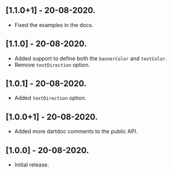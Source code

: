 ## [1.1.0+1] - 20-08-2020.

- Fixed the examples in the docs.

## [1.1.0] - 20-08-2020.

- Added support to define both the `bannerColor` and `textColor`.
- Remove `textDirection` option.

## [1.0.1] - 20-08-2020.

- Added `textDirection` option.

## [1.0.0+1] - 20-08-2020.

- Added more dartdoc comments to the public API.

## [1.0.0] - 20-08-2020.

- Initial release.
